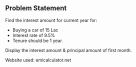 ## Problem Statement
Find the interest amount for current year for:
- Buying a  car of 15 Lac
- Interest rate of 9.5% 
- Tenure should be 1 year.

Display the interest amount & principal amount of first month.

Website used: emicalculator.net
